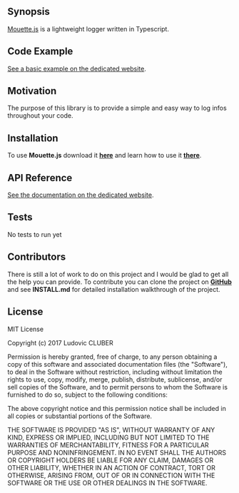 ## Synopsis

[Mouette.js](http://mouettejs.lcluber.com) is a lightweight logger written in Typescript.

## Code Example

 [See a basic example on the dedicated website](http://mouettejs.lcluber.com/#source).

## Motivation

The purpose of this library is to provide a simple and easy way to log infos throughout your code.

## Installation

To use **Mouette.js** download it **[here](http://mouettejs.lcluber.com/#download)** and learn how to use it **[there](http://mouettejs.lcluber.com/#source)**.

## API Reference

[See the documentation on the dedicated website](http://mouettejs.lcluber.com/doc/).

## Tests

No tests to run yet

## Contributors

There is still a lot of work to do on this project and I would be glad to get all the help you can provide.
To contribute you can clone the project on **[GitHub](https://github.com/LCluber/Mouette.js)** and see  **INSTALL.md** for detailed installation walkthrough of the project.

## License

MIT License

Copyright (c) 2017 Ludovic CLUBER

Permission is hereby granted, free of charge, to any person obtaining a copy
of this software and associated documentation files (the "Software"), to deal
in the Software without restriction, including without limitation the rights
to use, copy, modify, merge, publish, distribute, sublicense, and/or sell
copies of the Software, and to permit persons to whom the Software is
furnished to do so, subject to the following conditions:

The above copyright notice and this permission notice shall be included in all
copies or substantial portions of the Software.

THE SOFTWARE IS PROVIDED "AS IS", WITHOUT WARRANTY OF ANY KIND, EXPRESS OR
IMPLIED, INCLUDING BUT NOT LIMITED TO THE WARRANTIES OF MERCHANTABILITY,
FITNESS FOR A PARTICULAR PURPOSE AND NONINFRINGEMENT. IN NO EVENT SHALL THE
AUTHORS OR COPYRIGHT HOLDERS BE LIABLE FOR ANY CLAIM, DAMAGES OR OTHER
LIABILITY, WHETHER IN AN ACTION OF CONTRACT, TORT OR OTHERWISE, ARISING FROM,
OUT OF OR IN CONNECTION WITH THE SOFTWARE OR THE USE OR OTHER DEALINGS IN THE
SOFTWARE.
